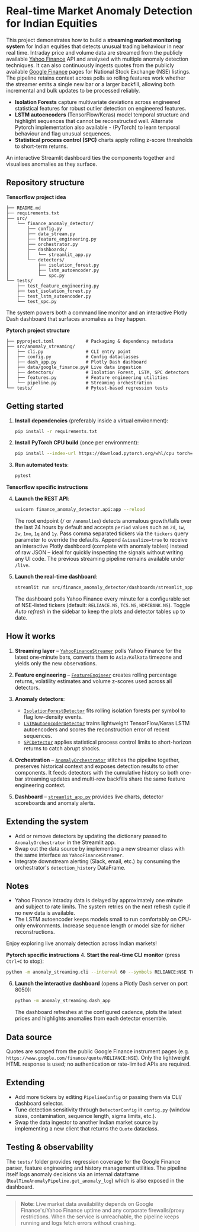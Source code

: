 # Real-time Market Anomaly Detection for Indian Equities

This project demonstrates how to build a **streaming market monitoring system** for Indian equities that detects unusual trading behaviour in near real time. Intraday price and volume data are streamed from the publicly available [Yahoo Finance](https://finance.yahoo.com) API and analysed with multiple anomaly detection techniques. It can also continuously ingests quotes from the publicly available [Google Finance](https://www.google.com/finance/) pages for National Stock Exchange (NSE) listings. The pipeline retains context across polls so rolling features work whether the streamer emits a single new bar or a larger backfill, allowing both incremental and bulk updates to be processed reliably.

- **Isolation Forests** capture multivariate deviations across engineered statistical features for robust outlier detection on engineered features.
- **LSTM autoencoders** (TensorFlow/Keras) model temporal structure and highlight sequences that cannot be reconstructed well. Alternate Pytorch implementation also available - (PyTorch) to learn temporal behaviour and flag unusual sequences.
- **Statistical process control (SPC)** charts apply rolling z-score thresholds to short-term returns.

An interactive Streamlit dashboard ties the components together and visualises anomalies as they surface.

## Repository structure

**Tensorflow project idea**

```
├── README.md
├── requirements.txt
├── src/
│   └── finance_anomaly_detector/
│       ├── config.py
│       ├── data_stream.py
│       ├── feature_engineering.py
│       ├── orchestrator.py
│       ├── dashboards/
│       │   └── streamlit_app.py
│       └── detectors/
│           ├── isolation_forest.py
│           ├── lstm_autoencoder.py
│           └── spc.py
└── tests/
    ├── test_feature_engineering.py
    ├── test_isolation_forest.py
    ├── test_lstm_autoencoder.py
    └── test_spc.py
```


The system powers both a command line monitor and an interactive Plotly Dash dashboard that surfaces anomalies as they happen.

**Pytorch project structure**

```
├── pyproject.toml            # Packaging & dependency metadata
├── src/anomaly_streaming/
│   ├── cli.py                # CLI entry point
│   ├── config.py             # Config dataclasses
│   ├── dash_app.py           # Plotly Dash dashboard
│   ├── data/google_finance.py# Live data ingestion
│   ├── detectors/            # Isolation Forest, LSTM, SPC detectors
│   ├── features.py           # Feature engineering utilities
│   └── pipeline.py           # Streaming orchestration
└── tests/                    # Pytest-based regression tests
```

## Getting started

1. **Install dependencies** (preferably inside a virtual environment):

   ```bash
   pip install -r requirements.txt
   ```

2. **Install PyTorch CPU build** (once per environment):

   ```bash
   pip install --index-url https://download.pytorch.org/whl/cpu torch==2.5.1+cpu
   ```


3. **Run automated tests**:

   ```bash
   pytest
   ```

**Tensorflow specific instructions**

4. **Launch the REST API**:

   ```bash
   uvicorn finance_anomaly_detector.api:app --reload
   ```

   The root endpoint (`/` or `/anomalies`) detects anomalous growth/falls over the
   last 24 hours by default and accepts `period` values such as `2d`, `1w`, `2w`,
   `1mo`, `1q` and `1y`. Pass comma separated tickers via the `tickers` query
   parameter to override the defaults. Append `&visualize=true` to receive an
   interactive Plotly dashboard (complete with anomaly tables) instead of raw JSON
   – ideal for quickly inspecting the signals without writing any UI code. The
   previous streaming pipeline remains available under `/live`.

5. **Launch the real-time dashboard**:

   ```bash
   streamlit run src/finance_anomaly_detector/dashboards/streamlit_app.py
   ```

   The dashboard polls Yahoo Finance every minute for a configurable set of NSE-listed tickers (default: `RELIANCE.NS`, `TCS.NS`, `HDFCBANK.NS`). Toggle *Auto refresh* in the sidebar to keep the plots and detector tables up to date.

## How it works

1. **Streaming layer** – [`YahooFinanceStreamer`](src/finance_anomaly_detector/data_stream.py) polls Yahoo Finance for the latest one-minute bars, converts them to `Asia/Kolkata` timezone and yields only the new observations.

2. **Feature engineering** – [`FeatureEngineer`](src/finance_anomaly_detector/feature_engineering.py) creates rolling percentage returns, volatility estimates and volume z-scores used across all detectors.

3. **Anomaly detectors**:
   - [`IsolationForestDetector`](src/finance_anomaly_detector/detectors/isolation_forest.py) fits rolling isolation forests per symbol to flag low-density events.
   - [`LSTMAutoencoderDetector`](src/finance_anomaly_detector/detectors/lstm_autoencoder.py) trains lightweight TensorFlow/Keras LSTM autoencoders and scores the reconstruction error of recent sequences.
   - [`SPCDetector`](src/finance_anomaly_detector/detectors/spc.py) applies statistical process control limits to short-horizon returns to catch abrupt shocks.

4. **Orchestration** – [`AnomalyOrchestrator`](src/finance_anomaly_detector/orchestrator.py) stitches the pipeline together, preserves historical context and exposes detection results to other components. It feeds detectors with the cumulative history so both one-bar streaming updates and multi-row backfills share the same feature engineering context.

5. **Dashboard** – [`streamlit_app.py`](src/finance_anomaly_detector/dashboards/streamlit_app.py) provides live charts, detector scoreboards and anomaly alerts.

## Extending the system

- Add or remove detectors by updating the dictionary passed to `AnomalyOrchestrator` in the Streamlit app.
- Swap out the data source by implementing a new streamer class with the same interface as `YahooFinanceStreamer`.
- Integrate downstream alerting (Slack, email, etc.) by consuming the orchestrator's `detection_history` DataFrame.

## Notes

- Yahoo Finance intraday data is delayed by approximately one minute and subject to rate limits. The system retries on the next refresh cycle if no new data is available.
- The LSTM autoencoder keeps models small to run comfortably on CPU-only environments. Increase sequence length or model size for richer reconstructions.

Enjoy exploring live anomaly detection across Indian markets!

**Pytorch specific instructions**
4. **Start the real-time CLI monitor** (press `Ctrl+C` to stop):

   ```bash
   python -m anomaly_streaming.cli --interval 60 --symbols RELIANCE:NSE TCS:NSE
   ```

6. **Launch the interactive dashboard** (opens a Plotly Dash server on port 8050):

   ```bash
   python -m anomaly_streaming.dash_app
   ```

   The dashboard refreshes at the configured cadence, plots the latest prices and highlights anomalies from each detector ensemble.

## Data source

Quotes are scraped from the public Google Finance instrument pages (e.g. `https://www.google.com/finance/quote/RELIANCE:NSE`). Only the lightweight HTML response is used; no authentication or rate-limited APIs are required.

## Extending

- Add more tickers by editing `PipelineConfig` or passing them via CLI/ dashboard selector.
- Tune detection sensitivity through `DetectorConfig` in `config.py` (window sizes, contamination, sequence length, sigma limits, etc.).
- Swap the data ingestor to another Indian market source by implementing a new client that returns the `Quote` dataclass.

## Testing & observability

The `tests/` folder provides regression coverage for the Google Finance parser, feature engineering and history management utilities. The pipeline itself logs anomaly decisions via an internal dataframe (`RealTimeAnomalyPipeline.get_anomaly_log`) which is also exposed in the dashboard.

---

> **Note**: Live market data availability depends on Google Finance's/Yahoo Finance uptime and any corporate firewalls/proxy restrictions. When the service is unreachable, the pipeline keeps running and logs fetch errors without crashing.
